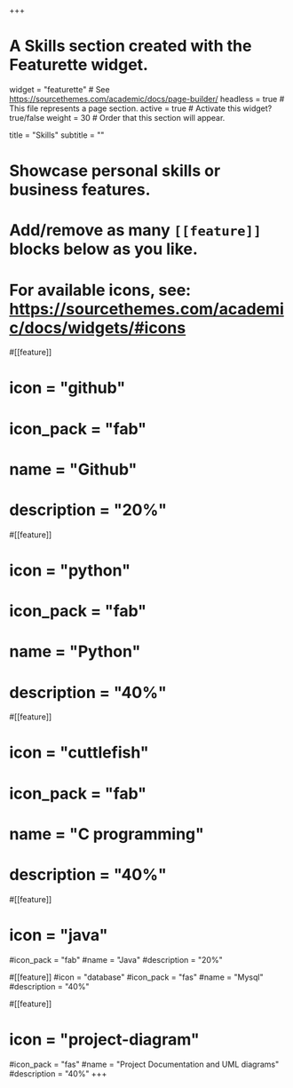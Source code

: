 +++
# A Skills section created with the Featurette widget.
widget = "featurette"  # See https://sourcethemes.com/academic/docs/page-builder/
headless = true  # This file represents a page section.
active = true  # Activate this widget? true/false
weight = 30  # Order that this section will appear.

title = "Skills"
subtitle = ""

# Showcase personal skills or business features.
# 
# Add/remove as many `[[feature]]` blocks below as you like.
# 
# For available icons, see: https://sourcethemes.com/academic/docs/widgets/#icons

#[[feature]]
#  icon = "github"
#  icon_pack = "fab"
#  name = "Github"
#  description = "20%"

#[[feature]]
#  icon = "python"
#  icon_pack = "fab"
#  name = "Python"
#  description = "40%"  
  
#[[feature]]
 # icon = "cuttlefish"
 # icon_pack = "fab"
 # name = "C programming"
 # description = "40%"

#[[feature]]
 # icon = "java"
  #icon_pack = "fab"
  #name = "Java"
  #description = "20%"

  #[[feature]]
  #icon = "database"
  #icon_pack = "fas"
  #name = "Mysql"
  #description = "40%"

#[[feature]]
 # icon = "project-diagram"
  #icon_pack = "fas"
  #name = "Project Documentation and UML diagrams"
  #description = "40%"
+++
